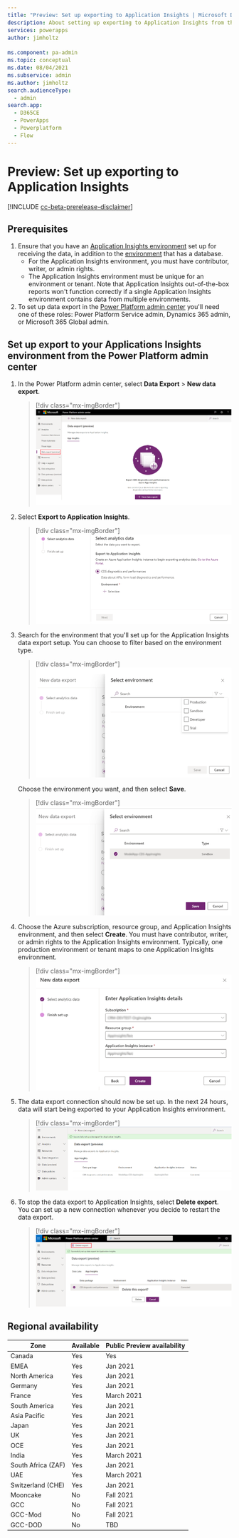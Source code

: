 ```yaml
---
title: "Preview: Set up exporting to Application Insights | Microsoft Docs"
description: About setting up exporting to Application Insights from the Power Platform admin center
services: powerapps
author: jimholtz

ms.component: pa-admin
ms.topic: conceptual
ms.date: 08/04/2021
ms.subservice: admin
ms.author: jimholtz
search.audienceType: 
  - admin
search.app:
  - D365CE
  - PowerApps
  - Powerplatform
  - Flow
---
```

# Preview: Set up exporting to Application Insights  

[!INCLUDE [cc-beta-prerelease-disclaimer](../includes/cc-beta-prerelease-disclaimer.md)]

## Prerequisites

1. Ensure that you have an [Application Insights environment](/azure/azure-monitor/app/create-new-resource) set up for receiving the data, in addition to the [environment](environments-overview.md) that has a database. 
   - For the Application Insights environment, you must have contributor, writer, or admin rights.
   - The Application Insights environment must be unique for an environment or tenant. Note that Application Insights out-of-the-box reports won't function correctly if a single Application Insights environment contains data from multiple environments.
2. To set up data export in the [Power Platform admin center](https://admin.powerplatform.microsoft.com/) you'll need one of these roles: Power Platform Service admin, Dynamics 365 admin, or Microsoft 365 Global admin. 

## Set up export to your Applications Insights environment from the Power Platform admin center

1. In the Power Platform admin center, select **Data Export** > **New data export**.

   > [!div class="mx-imgBorder"] 
   > ![Data export.](media/data-export.png "Data export")

2. Select **Export to Application Insights**. 

   > [!div class="mx-imgBorder"] 
   > ![Data export to Application Insights.](media/data-export-application-insights.png "Data export to Application Insights")

3. Search for the environment that you'll set up for the Application Insights data export setup. You can choose to filter based on the environment type.

   > [!div class="mx-imgBorder"] 
   > ![Select an environment type.](media/data-export-application-insights-select-environment-type.png "Select an environment type")

   Choose the environment you want, and then select **Save**.

   > [!div class="mx-imgBorder"] 
   > ![Select an environment.](media/data-export-application-insights-select-environment.png "Select an environment")

4. Choose the Azure subscription, resource group, and Application Insights environment, and then select **Create**. You must have contributor, writer, or admin rights to the Application Insights environment. Typically, one production environment or tenant maps to one Application Insights environment. 

   > [!div class="mx-imgBorder"] 
   > ![Data export Application Insights details.](media/data-export-application-insights-details.png "Data export Application Insights details")

5. The data export connection should now be set up. In the next 24 hours, data will start being exported to your Application Insights environment.

   > [!div class="mx-imgBorder"] 
   > ![Data export success.](media/data-export-application-insights-success.png "Data export success")

6. To stop the data export to Application Insights, select **Delete export**. You can set up a new connection whenever you decide to restart the data export.

   > [!div class="mx-imgBorder"] 
   > ![Delete export.](media/data-export-delete.png "Delete export")

## Regional availability 

|Zone  | Available |Public Preview availability  |
|---------|---------|---------|
|Canada     | Yes |  Yes |
|EMEA     | Yes |  Jan 2021        |
|North America     | Yes |  Jan 2021        |
|Germany  | Yes |  Jan 2021       |
|France     | Yes | March 2021        |
|South America     | Yes | Jan 2021        |
|Asia Pacific     |  Yes | Jan 2021       |
|Japan     |  Yes | Jan 2021       |
|UK     | Yes | Jan 2021        |
|OCE     | Yes | Jan 2021        |
|India     | Yes | March 2021        |
|South Africa (ZAF)     |  Yes | Jan 2021       |
|UAE     | Yes | March 2021        |
|Switzerland (CHE)     | Yes | Jan 2021       |
|Mooncake     | No |  Fall 2021 |
|GCC     | No |  Fall 2021 |
|GCC-Mod     | No |  Fall 2021 |
|GCC-DOD     | No |  TBD |



